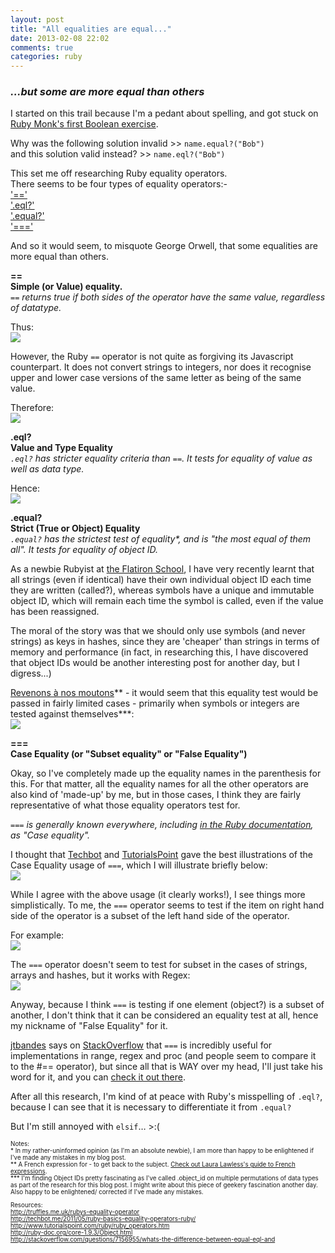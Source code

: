 ```yaml
---
layout: post
title: "All equalities are equal..."
date: 2013-02-08 22:02
comments: true
categories: ruby
---
```


<h3><em>...but some are more equal than others</em></h3>

I started on this trail because I'm a pedant about spelling, and got stuck on <a href="http://rubymonk.com/learning/books/1/chapters/8-control-structures/lessons/43-boolean-expressions-in-ruby">Ruby Monk's first Boolean exercise</a>.

Why was the following solution invalid >> ```name.equal?("Bob")``` <br>
and this solution valid instead? >> ```name.eql?("Bob")```

This set me off researching Ruby equality operators.<br>
There seems to be four types of equality operators:-<br>
<a href="#==">'=='</a><br>
<a href="#eql">'.eql?'</a><br>
<a href="#equal">'.equal?'</a><br>
<a href="#===">'==='</a>

And so it would seem, to misquote George Orwell, that some equalities are more equal than others.

<!--more-->

<a name="=="><strong>==</strong></a><br>
<strong>Simple (or Value) equality.</strong><br>
<em>```==``` returns true if both sides of the operator have the same value, regardless of datatype.</em>

Thus:<br>
<img src="http://ei-lene.github.com/images/2013_02_08/ValueEquality1.png">

However, the Ruby ```==``` operator is not quite as forgiving its Javascript counterpart. It does not convert strings to integers, nor does it recognise upper and lower case versions of the same letter as being of the same value.

Therefore:<br>
<img src="http://ei-lene.github.com/images/2013_02_08/ValueEquality2.png">

<a name="eql"><strong>.eql?</strong></a><br>
<strong>Value and Type Equality</strong><br>
<em>```.eql?``` has stricter equality criteria than ```==```. It tests for equality of value as well as data type.</em>

Hence:<br>
<img src="http://ei-lene.github.com/images/2013_02_08/ValueTypeEquality.png">

<a name="equal"><strong>.equal?</strong></a><br>
<strong>Strict (True or Object) Equality</strong><br>
<em>```.equal?``` has the strictest test of equality*, and is "the most equal of them all". It tests for equality of object ID.</em>

As a newbie Rubyist at <a href="http://flatironschool.com/">the Flatiron School</a>, I have very recently learnt that all strings (even if identical) have their own individual object ID each time they are written (called?), whereas symbols have a unique and immutable object ID, which will remain each time the symbol is called, even if the value has been reassigned. 

The moral of the story was that we should only use symbols (and never strings) as keys in hashes, since they are 'cheaper' than strings in terms of memory and performance (in fact, in researching this, I have discovered that object IDs would be another interesting post for another day, but I digress...)
 
<a href="http://french.about.com/od/vocabulary/a/revenonsanosmoutons.htm">Revenons à nos moutons</a>\*\* - it would seem that this equality test would be passed in fairly limited cases - primarily when symbols or integers are tested against themselves***:<br>
<img src="http://ei-lene.github.com/images/2013_02_08/ObjectEquality.png">


<a name="==="><strong>===</strong></a><br>
<strong>Case Equality (or "Subset equality" or "False Equality")</strong>

Okay, so I've completely made up the equality names in the parenthesis for this. For that matter, all the equality names for all the other operators are also kind of 'made-up' by me, but in those cases, I think they are fairly representative of what those equality operators test for.

<em>```===``` is generally known everywhere, including <a href="http://ruby-doc.org/core-1.9.3/Object.html#method-i-3D-3D-3D">in the Ruby documentation</a>, as "Case equality".</em>

I thought that <a href="http://techbot.me/2011/05/ruby-basics-equality-operators-ruby/">Techbot</a> and <a href="http://www.tutorialspoint.com/ruby/ruby_operators.htm
">TutorialsPoint</a> gave the best illustrations of the Case Equality usage of ```===```, which I will illustrate briefly below:<br>
<img src="http://ei-lene.github.com/images/2013_02_08/SubsetCaseEquality1.png">

While I agree with the above usage (it clearly works!), I see things more simplistically. To me, the ```===``` operator seems to test if the item on right hand side of the operator is a subset of the left hand side of the operator.

For example: <br>
<img src="http://ei-lene.github.com/images/2013_02_08/SubsetCaseEquality2.png">


The ```===``` operator doesn't seem to test for subset in the cases of strings, arrays and hashes, but it works with Regex:<br>
<img src="http://ei-lene.github.com/images/2013_02_08/SubsetCaseEquality3.png">

Anyway, because I think ```===``` is testing if one element (object?) is a subset of another, I don't think that it can be considered an equality test at all, hence my nickname of "False Equality" for it.

<a href="http://stackoverflow.com/users/23649/jtbandes">jtbandes</a> says on <a href="stackoverflow.com">StackOverflow</a> that ```===``` is incredibly useful for implementations in range, regex and proc (and people seem to compare it to the #== operator), but since all that is WAY over my head, I'll just take his word for it, and you can <a href="http://stackoverflow.com/questions/7156955/whats-the-difference-between-equal-eql-and">check it out there</a>.

After all this research, I'm kind of at peace with Ruby's misspelling of ```.eql?```, because I can see that it is necessary to differentiate it from ```.equal?```

But I'm still annoyed with ```elsif```… >:(


<p style="font-size: 70%; font-weight: normal">
Notes:<br>
* In my rather-uninformed opinion (as I'm an absolute newbie), I am more than happy to be enlightened if I've made any mistakes in my blog post.<br>
** A French expression for - to get back to the subject. <a href="http://french.about.com/od/vocabulary/a/revenonsanosmoutons.htm">Check out Laura Lawless's guide to French expressions</a>.<br>
*** I'm finding Object IDs pretty fascinating as I've called .object_id on multiple permutations of data types as part of the research for this blog post. I might write about this piece of geekery fascination another day. Also happy to be enlightened/ corrected if I've made any mistakes.

<p style="font-size: 70%; font-weight: normal">
Resources:<br>
<a href="http://truffles.me.uk/rubys-equality-operator">http://truffles.me.uk/rubys-equality-operator</a><br>
<a href="http://techbot.me/2011/05/ruby-basics-equality-operators-ruby/">http://techbot.me/2011/05/ruby-basics-equality-operators-ruby/</a><br>
<a href="http://www.tutorialspoint.com/ruby/ruby_operators.htm">http://www.tutorialspoint.com/ruby/ruby_operators.htm</a><br>
<a href="http://ruby-doc.org/core-1.9.3/Object.html"> http://ruby-doc.org/core-1.9.3/Object.html</a><br>
<a href="http://stackoverflow.com/questions/7156955/whats-the-difference-between-equal-eql-and"> http://stackoverflow.com/questions/7156955/whats-the-difference-between-equal-eql-and</a>

